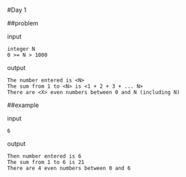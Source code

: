#Day 1 

##problem

input

    integer N 
    0 >= N > 1000    
    
output

    The number entered is <N>
    The sum from 1 to <N> is <1 + 2 + 3 + ... N> 
    There are <X> even numbers between 0 and N (including N)
        
##example

input

    6
    
output
    
    Then number entered is 6
    The sum from 1 to 6 is 21
    There are 4 even numbers between 0 and 6